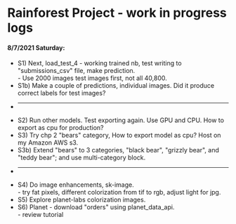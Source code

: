 # Rainforest Project - work in progress logs  

#### 8/7/2021 Saturday:  

 * S1) Next, load_test_4 - working trained nb, test writing to "submissions_csv" file, make prediction.  
       - Use 2000 images test images first, not all 40,800.
 * S1b) Make a couple of predictions, individual images.  Did it produce correct labels for test images?
 * ---  
 * S2) Run other models.  Test exporting again.  Use GPU and CPU.  How to export as cpu for production?  
 * S3) Try chp 2 "bears" category,  How to export model as cpu?  Host on my Amazon AWS s3. 
 * S3b) Extend "bears" to 3 categories, "black bear", "grizzly bear", and "teddy bear"; and use multi-category block.  
 * ---  
 * S4) Do image enhancements, sk-image.  
       - try fat pixels, different colorization from tif to rgb, adjust light for jpg.   
 * S5) Explore planet-labs colorization images.  
 * S6) Planet - download "orders" using planet_data_api.  
       - review tutorial  


